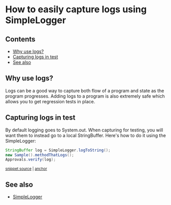 <a id="top"></a>

# How to easily capture logs using SimpleLogger

<!-- toc -->
## Contents

  * [Why use logs?](#why-use-logs)
  * [Capturing logs in test](#capturing-logs-in-test)
  * [See also](#see-also)<!-- endToc -->


## Why use logs?
Logs can be a good way to capture both flow of a program and state as the program progresses. Adding logs to a program 
is also extremely safe which allows you to get regression tests in place.

## Capturing logs in test
By default logging goes to System.out. When capturing for testing, you will want them to instead go to a local StringBuffer.
Here's how to do it using the SimpleLogger:

<!-- snippet: log_to_string -->
<a id='snippet-log_to_string'></a>
```java
StringBuffer log = SimpleLogger.logToString();
new Sample().methodThatLogs();
Approvals.verify(log);
```
<sup><a href='/approvaltests-util-tests/src/test/java/com/spun/util/logger/SimpleLoggerTest.java#L35-L39' title='Snippet source file'>snippet source</a> | <a href='#snippet-log_to_string' title='Start of snippet'>anchor</a></sup>
<!-- endSnippet -->

## See also
* [SimpleLogger](../reference/SimpleLogger.md#top)

